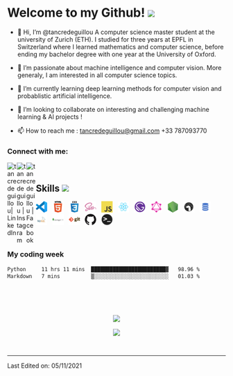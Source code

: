 <h1> Welcome to my Github! <img src = "https://raw.githubusercontent.com/MartinHeinz/MartinHeinz/master/wave.gif" width = 30px> </h1>
<p align='center'>
</p>

- 👋 Hi, I’m @tancredeguillou
    A computer science master student at the university of Zurich (ETH).
    I studied for three years at EPFL in Switzerland where I learned mathematics and computer science,
    before ending my bachelor degree with one year at the University of Oxford.
    
- 👀 I’m passionate about machine intelligence and computer vision.
    More generaly, I am interested in all computer science topics.

- 🌱 I’m currently learning deep learning methods for computer vision and probablistic artificial intelligence.

- 💞️ I’m looking to collaborate on interesting and challenging machine learning & AI projects !

- 📫 How to reach me :
    tancredeguillou@gmail.com
    +33 787093770

### Connect with me:

[<img align="left" alt="tancredeguillou| LinkedIn" width="22px" src="https://cdn.jsdelivr.net/npm/simple-icons@v3/icons/linkedin.svg" />][linkedin]
[<img align="left" alt="tancredeguillou | Instagram" width="22px" src="https://cdn.jsdelivr.net/npm/simple-icons@v3/icons/instagram.svg" />][instagram]
[<img align="left" alt="tancredeguillou | Facebook" width="22px" src="https://cdn.jsdelivr.net/npm/simple-icons@v3/icons/facebook.svg" />][facebook]

<br />

<h2> Skills <img src = "https://media2.giphy.com/media/QssGEmpkyEOhBCb7e1/giphy.gif?cid=ecf05e47a0n3gi1bfqntqmob8g9aid1oyj2wr3ds3mg700bl&rid=giphy.gif" width = 25px> </h2>

<img src="https://raw.githubusercontent.com/github/explore/80688e429a7d4ef2fca1e82350fe8e3517d3494d/topics/visual-studio-code/visual-studio-code.png" width="26px">&nbsp;&nbsp;
<img src="https://raw.githubusercontent.com/github/explore/80688e429a7d4ef2fca1e82350fe8e3517d3494d/topics/html/html.png" width="26px">&nbsp;&nbsp;
<img src="https://raw.githubusercontent.com/github/explore/80688e429a7d4ef2fca1e82350fe8e3517d3494d/topics/css/css.png" width="26px">&nbsp;&nbsp;
<img src="https://raw.githubusercontent.com/github/explore/80688e429a7d4ef2fca1e82350fe8e3517d3494d/topics/sass/sass.png" width="26px">&nbsp;&nbsp;
<img src="https://raw.githubusercontent.com/github/explore/80688e429a7d4ef2fca1e82350fe8e3517d3494d/topics/javascript/javascript.png" width="26px">&nbsp;&nbsp;
<img src="https://raw.githubusercontent.com/github/explore/80688e429a7d4ef2fca1e82350fe8e3517d3494d/topics/react/react.png" width="26px">&nbsp;&nbsp;
<img src="https://raw.githubusercontent.com/github/explore/e94815998e4e0713912fed477a1f346ec04c3da2/topics/gatsby/gatsby.png" width="26px">&nbsp;&nbsp;
<img src="https://raw.githubusercontent.com/github/explore/80688e429a7d4ef2fca1e82350fe8e3517d3494d/topics/graphql/graphql.png" width="26px">&nbsp;&nbsp;
<img src="https://raw.githubusercontent.com/github/explore/80688e429a7d4ef2fca1e82350fe8e3517d3494d/topics/nodejs/nodejs.png" width="26px">&nbsp;&nbsp;
<img src="https://raw.githubusercontent.com/github/explore/361e2821e2dea67711cde99c9c40ed357061cf27/topics/deno/deno.png" width="26px">&nbsp;&nbsp;
<img src="https://raw.githubusercontent.com/github/explore/80688e429a7d4ef2fca1e82350fe8e3517d3494d/topics/sql/sql.png" width="26px">&nbsp;&nbsp;
<img src="https://raw.githubusercontent.com/github/explore/80688e429a7d4ef2fca1e82350fe8e3517d3494d/topics/mysql/mysql.png" width="26px">&nbsp;&nbsp;
<img src="https://raw.githubusercontent.com/github/explore/80688e429a7d4ef2fca1e82350fe8e3517d3494d/topics/mongodb/mongodb.png" width="26px">&nbsp;&nbsp;
<img src="https://raw.githubusercontent.com/github/explore/80688e429a7d4ef2fca1e82350fe8e3517d3494d/topics/git/git.png" width="26px">&nbsp;&nbsp;
<img src="https://raw.githubusercontent.com/github/explore/78df643247d429f6cc873026c0622819ad797942/topics/github/github.png" width="26px">&nbsp;&nbsp;
<img src="https://raw.githubusercontent.com/github/explore/80688e429a7d4ef2fca1e82350fe8e3517d3494d/topics/terminal/terminal.png" width="26px">&nbsp;&nbsp;

<br />

### My coding week
<!--START_SECTION:waka-->
```text
Python     11 hrs 11 mins  ████████████████████████▓   98.96 % 
Markdown   7 mins          ▒░░░░░░░░░░░░░░░░░░░░░░░░   01.03 % 
```
<!--END_SECTION:waka-->

<br />
<br />
    <br>

<div align = "center">
    <p><img align="center" src="https://github-readme-streak-stats.herokuapp.com/?user=tancredeguillou&theme=tokyonight" /></p>
    <p><img align="center" src="https://github-readme-stats.vercel.app/api/top-langs/?username=tancredeguillou&hide=c, processing, assembly, makefile, shell, php, css, html, dockerfile&theme=tokyonight" /></p>
</div>

<br>

------

Last Edited on: 05/11/2021

[facebook]: https://www.facebook.com/tancrede.guillou
[instagram]: https://instagram.com/tancredeguillou
[linkedin]: https://linkedin.com/in/tancrede-guillou

<!---
tancredeguillou/tancredeguillou is a ✨ special ✨ repository because its `README.md` (this file) appears on your GitHub profile.
You can click the Preview link to take a look at your changes.
--->

